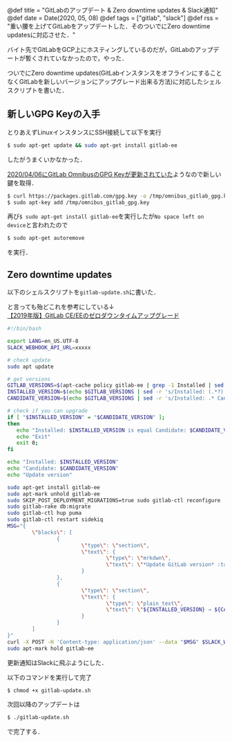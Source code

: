 @def title = "GitLabのアップデート & Zero downtime updates & Slack通知"
@def date = Date(2020, 05, 08)
@def tags = ["gitlab", "slack"]
@def rss = "重い腰を上げてGitLabをアップデートした．そのついでにZero downtime updatesに対応させた．"

バイト先でGitLabをGCP上にホスティングしているのだが，GitLabのアップデートが暫くされていなかったので，やった．

ついでにZero downtime updates(GitLabインスタンスをオフラインにすることなくGitLabを新しいバージョンにアップグレード出来る方法)に対応したシェルスクリプトを書いた．

## 新しいGPG Keyの入手

とりあえずLinuxインスタンスにSSH接続して以下を実行
```bash
$ sudo apt-get update && sudo apt-get install gitlab-ee
```
したがうまくいかなかった．

[2020/04/06にGitLab OmnibusのGPG Keyが更新されていた](https://docs.gitlab.com/omnibus/update/package_signatures.html#fetching-new-keys-after-2020-04-06)ようなので新しい鍵を取得．
```bash
$ curl https://packages.gitlab.com/gpg.key -o /tmp/omnibus_gitlab_gpg.key
$ sudo apt-key add /tmp/omnibus_gitlab_gpg.key
```
再び`$ sudo apt-get install gitlab-ee`を実行したが`No space left on device`と言われたので
```bash
$ sudo apt-get autoremove
```
を実行．

## Zero downtime updates
以下のシェルスクリプトを`gitlab-update.sh`に書いた．

と言っても殆どこれを参考にしている↓  
[【2019年版】GitLab CE/EEのゼロダウンタイムアップグレード](https://qiita.com/ynott/items/7e3d730d12a09e7fdd8b)

```bash
#!/bin/bash

export LANG=en_US.UTF-8
SLACK_WEBHOOK_API_URL=xxxxx

# check update
sudo apt update

# get versions
GITLAB_VERSIONS=$(apt-cache policy gitlab-ee | grep -1 Installed | sed -r 's/(^  )//' | grep -v "gitlab-ee:")
INSTALLED_VERSION=$(echo $GITLAB_VERSIONS | sed -r 's/Installed: (.*?) Candidate: .*/\1/g')
CANDIDATE_VERSION=$(echo $GITLAB_VERSIONS | sed -r 's/Installed: .* Candidate: (.*?)/\1/g')

# check if you can upgrade
if [ "$INSTALLED_VERSION" = "$CANDIDATE_VERSION" ];
then
   echo "Installed: $INSTALLED_VERSION is equal Candidate: $CANDIDATE_VERSION"
   echo "Exit"
   exit 0;
fi

echo "Installed: $INSTALLED_VERSION"
echo "Candidate: $CANDIDATE_VERSION"
echo "Update version"

sudo apt-get install gitlab-ee
sudo apt-mark unhold gitlab-ee
sudo SKIP_POST_DEPLOYMENT_MIGRATIONS=true sudo gitlab-ctl reconfigure
sudo gitlab-rake db:migrate
sudo gitlab-ctl hup puma
sudo gitlab-ctl restart sidekiq
MSG="{
        \"blocks\": [
                {
                        \"type\": \"section\",
                        \"text\": {
                                \"type\": \"mrkdwn\",
                                \"text\": \"*Update GitLab version* :tada: \"
                        }
                },
                {
                        \"type\": \"section\",
                        \"text\": {
                                \"type\": \"plain_text\",
                                \"text\": \"${INSTALLED_VERSION} → ${CANDIDATE_VERSION}\"
                        }
                }
        ]
}"
curl -X POST -H 'Content-type: application/json' --data "$MSG" $SLACK_WEBHOOK_API_URL
sudo apt-mark hold gitlab-ee
```
更新通知はSlackに飛ぶようにした．

以下のコマンドを実行して完了
```bash
$ chmod +x gitlab-update.sh
```

次回以降のアップデートは
```bash
$ ./gitlab-update.sh
```
で完了する．

